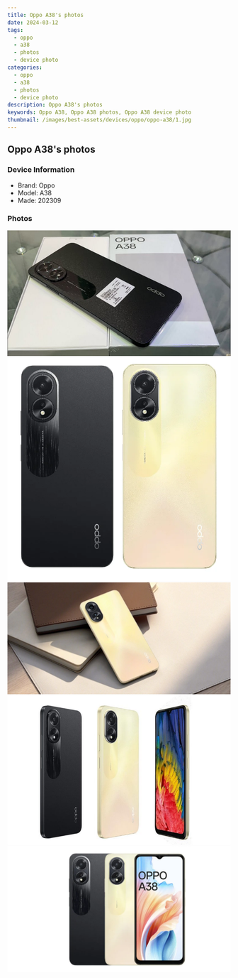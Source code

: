 ```yaml
---
title: Oppo A38's photos
date: 2024-03-12
tags: 
  - oppo
  - a38
  - photos
  - device photo
categories: 
  - oppo
  - a38
  - photos
  - device photo
description: Oppo A38's photos
keywords: Oppo A38, Oppo A38 photos, Oppo A38 device photo
thumbnail: /images/best-assets/devices/oppo/oppo-a38/1.jpg
---
```


## Oppo A38's photos

### Device Information

- Brand: Oppo
- Model: A38
- Made: 202309

### Photos

![/images/best-assets/devices/oppo/oppo-a38/1.jpg](/images/best-assets/devices/oppo/oppo-a38/1.jpg)
![/images/best-assets/devices/oppo/oppo-a38/2.jpg](/images/best-assets/devices/oppo/oppo-a38/2.jpg)
![/images/best-assets/devices/oppo/oppo-a38/3.jpg](/images/best-assets/devices/oppo/oppo-a38/3.jpg)
![/images/best-assets/devices/oppo/oppo-a38/4.jpg](/images/best-assets/devices/oppo/oppo-a38/4.jpg)
![/images/best-assets/devices/oppo/oppo-a38/5.jpg](/images/best-assets/devices/oppo/oppo-a38/5.jpg)
